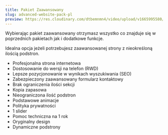 ```yaml
---
title: Pakiet Zaawansowany
slug: advanced-website-pack-pl
preview: https://res.cloudinary.com/dtbemnmn4/video/upload/v1665995580/ruh_yejmld.webm
---
```


Wybierając pakiet zaawansowany otrzymasz wszystko co znajduje się w poprzednich pakietach jak i dodatkowe funkcje.

Idealna opcja jeżeli potrzebujesz zaawansowanej strony z nieokreśloną ilością podstron.

- Profesjonalna strona internetowa
- Dostosowanie do wersji na telefon (RWD)
- Lepsze pozycjonowanie w wynikach wyszukiwania (SEO)
- Zabezpieczony zaawansowany formularz kontaktowy
- Brak ograniczenia ilości sekcji
- Kopia zapasowa
- Nieograniczona ilość podstron
- Podstawowe animacje
- Polityka prywatności
- 1 slider
- Pomoc techniczna na 1 rok
- Oryginalny design
- Dynamiczne podstrony

